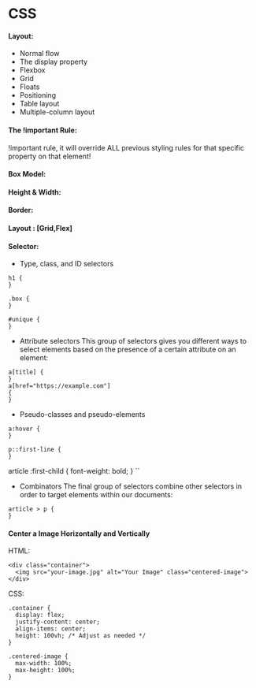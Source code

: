 # CSS

#### Layout:
- Normal flow
- The display property
- Flexbox
- Grid
- Floats
- Positioning
- Table layout
- Multiple-column layout

#### The !important Rule:
!important rule, it will override ALL previous styling rules for that specific property on that element!

#### Box Model:

#### Height & Width:

#### Border:

#### Layout : [Grid,Flex]

#### Selector:

* Type, class, and ID selectors

```
h1 {
}

.box {
}

#unique {
}
```

* Attribute selectors
This group of selectors gives you different ways to select elements based on the presence of a certain attribute on an element:
```
a[title] {
}
a[href="https://example.com"]
{
}
```

* Pseudo-classes and pseudo-elements
```
a:hover {
}

p::first-line {
}
```

article :first-child {
  font-weight: bold;
}
``

* Combinators
The final group of selectors combine other selectors in order to target elements within our documents:
```
article > p {
}
```

#### Center a Image Horizontally and Vertically

HTML:
```
<div class="container">
  <img src="your-image.jpg" alt="Your Image" class="centered-image">
</div>
```
CSS:
```
.container {
  display: flex;
  justify-content: center;
  align-items: center;
  height: 100vh; /* Adjust as needed */
}

.centered-image {
  max-width: 100%;
  max-height: 100%;
}
```
